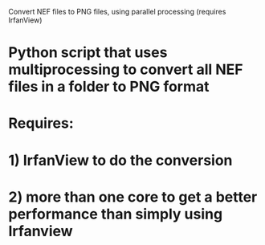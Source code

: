 Convert NEF files to PNG files, using parallel processing (requires IrfanView)

# Python script that uses multiprocessing to convert all NEF files in a folder to PNG format
# 
# Requires: 
# 1) IrfanView to do the conversion
# 2) more than one core to get a better performance than simply using Irfanview
